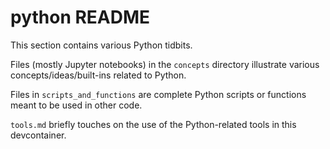 # python README

This section contains various Python tidbits.

Files (mostly Jupyter notebooks) in the `concepts` directory illustrate various concepts/ideas/built-ins related to Python.

Files in `scripts_and_functions` are complete Python scripts or functions meant to be used in other code.

`tools.md` briefly touches on the use of the Python-related tools in this devcontainer.
